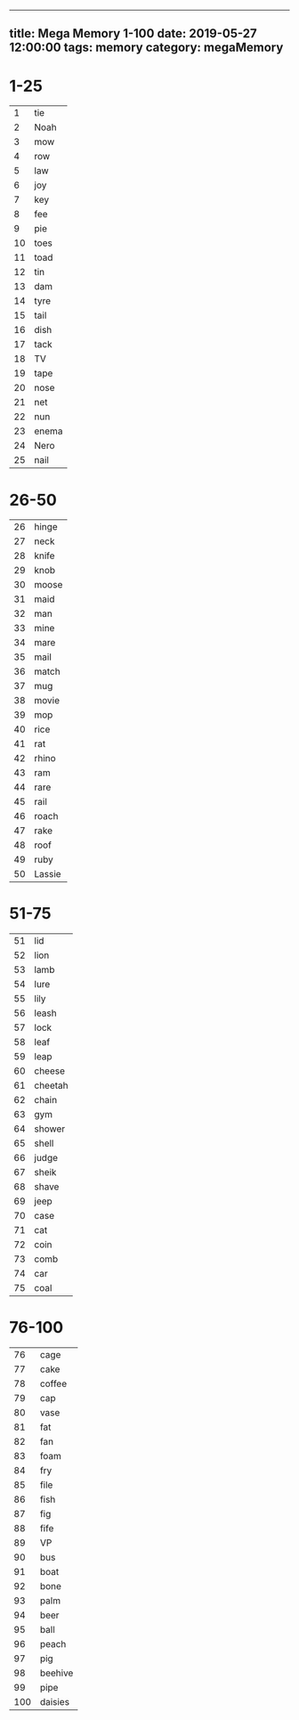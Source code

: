 
---
title: Mega Memory 1-100
date: 2019-05-27 12:00:00
tags: memory
category: megaMemory
---

# 1-25

|||
|-|-|
|1|tie|
|2|Noah|
|3|mow|
|4|row|
|5|law|
|6|joy|
|7|key|
|8|fee|
|9|pie|
|10|toes|
|11|toad|
|12|tin|
|13|dam|
|14|tyre|
|15|tail|
|16|dish|
|17|tack|
|18|TV|
|19|tape|
|20|nose|
|21|net|
|22|nun|
|23|enema|
|24|Nero|
|25|nail|

# 26-50

|||
|-|-|
|26|hinge|
|27|neck|
|28|knife|
|29|knob|
|30|moose|
|31|maid|
|32|man|
|33|mine|
|34|mare|
|35|mail|
|36|match|
|37|mug|
|38|movie|
|39|mop|
|40|rice|
|41|rat|
|42|rhino|
|43|ram|
|44|rare|
|45|rail|
|46|roach|
|47|rake|
|48|roof|
|49|ruby|
|50|Lassie|

# 51-75

|||
|-|-|
|51|lid|
|52|lion|
|53|lamb|
|54|lure|
|55|lily|
|56|leash|
|57|lock|
|58|leaf|
|59|leap|
|60|cheese|
|61|cheetah|
|62|chain|
|63|gym|
|64|shower|
|65|shell|
|66|judge|
|67|sheik|
|68|shave|
|69|jeep|
|70|case|
|71|cat|
|72|coin|
|73|comb|
|74|car|
|75|coal|

# 76-100

|||
|-|-|
|76|cage|
|77|cake|
|78|coffee|
|79|cap|
|80|vase|
|81|fat|
|82|fan|
|83|foam|
|84|fry|
|85|file|
|86|fish|
|87|fig|
|88|fife|
|89|VP|
|90|bus|
|91|boat|
|92|bone|
|93|palm|
|94|beer|
|95|ball|
|96|peach|
|97|pig|
|98|beehive|
|99|pipe|
|100|daisies|
